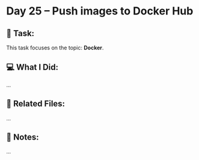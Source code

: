 # Day 25 – Push images to Docker Hub

## 🔧 Task:
This task focuses on the topic: **Docker**.

## 💻 What I Did:
...

## 🔗 Related Files:
...

## 📝 Notes:
...
